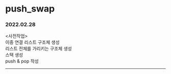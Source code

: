 # push_swap

### 2022.02.28

<사전작업>  
이중 연결 리스트 구조체 생성  
리스트 전체를 가리키는 구조체 생성  
스택 생성  
push & pop 작성

---
